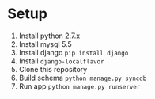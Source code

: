 Setup
=====

1. Install python 2.7.x
1. Install mysql 5.5
1. Install django `pip install django`
1. Install `django-localflavor`
1. Clone this repository
1. Build schema `python manage.py syncdb`
1. Run app `python manage.py runserver` 
